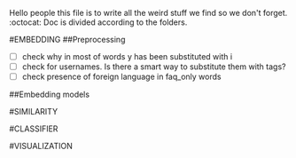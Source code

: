 Hello people this file is to write all the weird stuff we find so we don't forget. :octocat:
Doc is divided according to the folders. 

#EMBEDDING 
##Preprocessing
- [ ] check why in most of words y has been substituted with i
- [ ] check for usernames. Is there a smart way to substitute them with tags?
- [ ] check presence of foreign language in faq_only words

##Embedding models

#SIMILARITY 


#CLASSIFIER


#VISUALIZATION 